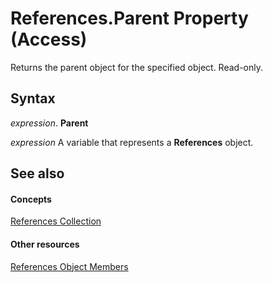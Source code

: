 
# References.Parent Property (Access)

Returns the parent object for the specified object. Read-only.


## Syntax

 _expression_. **Parent**

 _expression_ A variable that represents a **References** object.


## See also


#### Concepts


[References Collection](ac020382-4ece-f138-d1b9-d05b0fe0f523.md)
#### Other resources


[References Object Members](de4ddd41-b41c-6a80-a29c-c2b32d54709a.md)

